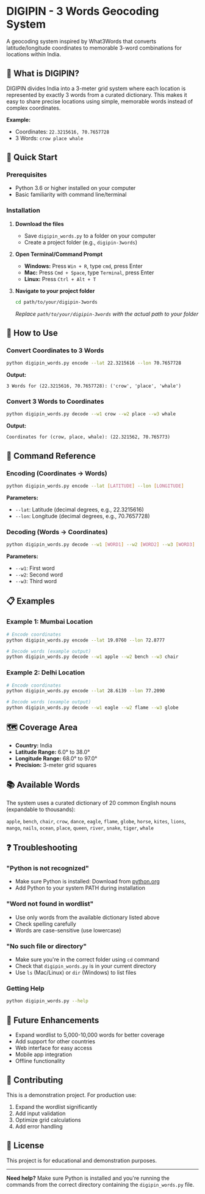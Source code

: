 # DIGIPIN - 3 Words Geocoding System

A geocoding system inspired by What3Words that converts latitude/longitude coordinates to memorable 3-word combinations for locations within India.

## 🌟 What is DIGIPIN?

DIGIPIN divides India into a 3-meter grid system where each location is represented by exactly 3 words from a curated dictionary. This makes it easy to share precise locations using simple, memorable words instead of complex coordinates.

**Example:**
- Coordinates: `22.3215616, 70.7657728`
- 3 Words: `crow place whale`

## 🚀 Quick Start

### Prerequisites

- Python 3.6 or higher installed on your computer
- Basic familiarity with command line/terminal

### Installation

1. **Download the files**
   - Save `digipin_words.py` to a folder on your computer
   - Create a project folder (e.g., `digipin-3words`)

2. **Open Terminal/Command Prompt**
   - **Windows:** Press `Win + R`, type `cmd`, press Enter
   - **Mac:** Press `Cmd + Space`, type `Terminal`, press Enter
   - **Linux:** Press `Ctrl + Alt + T`

3. **Navigate to your project folder**
   ```bash
   cd path/to/your/digipin-3words
   ```
   *Replace `path/to/your/digipin-3words` with the actual path to your folder*

## 📍 How to Use

### Convert Coordinates to 3 Words

```bash
python digipin_words.py encode --lat 22.3215616 --lon 70.7657728
```

**Output:**
```
3 Words for (22.3215616, 70.7657728): ('crow', 'place', 'whale')
```

### Convert 3 Words to Coordinates

```bash
python digipin_words.py decode --w1 crow --w2 place --w3 whale
```

**Output:**
```
Coordinates for (crow, place, whale): (22.321562, 70.765773)
```

## 🔧 Command Reference

### Encoding (Coordinates → Words)
```bash
python digipin_words.py encode --lat [LATITUDE] --lon [LONGITUDE]
```

**Parameters:**
- `--lat`: Latitude (decimal degrees, e.g., 22.3215616)
- `--lon`: Longitude (decimal degrees, e.g., 70.7657728)

### Decoding (Words → Coordinates)
```bash
python digipin_words.py decode --w1 [WORD1] --w2 [WORD2] --w3 [WORD3]
```

**Parameters:**
- `--w1`: First word
- `--w2`: Second word  
- `--w3`: Third word

## 📋 Examples

### Example 1: Mumbai Location
```bash
# Encode coordinates
python digipin_words.py encode --lat 19.0760 --lon 72.8777

# Decode words (example output)
python digipin_words.py decode --w1 apple --w2 bench --w3 chair
```

### Example 2: Delhi Location
```bash
# Encode coordinates
python digipin_words.py encode --lat 28.6139 --lon 77.2090

# Decode words (example output)
python digipin_words.py decode --w1 eagle --w2 flame --w3 globe
```

## 🗺️ Coverage Area

- **Country:** India
- **Latitude Range:** 6.0° to 38.0°
- **Longitude Range:** 68.0° to 97.0°
- **Precision:** 3-meter grid squares

## 📚 Available Words

The system uses a curated dictionary of 20 common English nouns (expandable to thousands):

`apple`, `bench`, `chair`, `crow`, `dance`, `eagle`, `flame`, `globe`, `horse`, `kites`, `lions`, `mango`, `nails`, `ocean`, `place`, `queen`, `river`, `snake`, `tiger`, `whale`

## ❓ Troubleshooting

### "Python is not recognized"
- Make sure Python is installed: Download from [python.org](https://python.org)
- Add Python to your system PATH during installation

### "Word not found in wordlist"
- Use only words from the available dictionary listed above
- Check spelling carefully
- Words are case-sensitive (use lowercase)

### "No such file or directory"
- Make sure you're in the correct folder using `cd` command
- Check that `digipin_words.py` is in your current directory
- Use `ls` (Mac/Linux) or `dir` (Windows) to list files

### Getting Help
```bash
python digipin_words.py --help
```

## 🔮 Future Enhancements

- Expand wordlist to 5,000-10,000 words for better coverage
- Add support for other countries
- Web interface for easy access
- Mobile app integration
- Offline functionality

## 🤝 Contributing

This is a demonstration project. For production use:
1. Expand the wordlist significantly
2. Add input validation
3. Optimize grid calculations
4. Add error handling

## 📄 License

This project is for educational and demonstration purposes.

---

**Need help?** Make sure Python is installed and you're running the commands from the correct directory containing the `digipin_words.py` file.
